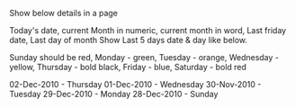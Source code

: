 Show below details in a page

Today's date, current Month in numeric, current month in word, Last friday date, Last day of month
Show Last 5 days date & day like below.

Sunday should be red,
Monday - green,
Tuesday - orange,
Wednesday - yellow,
Thursday - bold black,
Friday - blue,
Saturday - bold red

02-Dec-2010 - Thursday
01-Dec-2010 - Wednesday
30-Nov-2010 - Tuesday
29-Dec-2010 - Monday
28-Dec-2010 - Sunday
